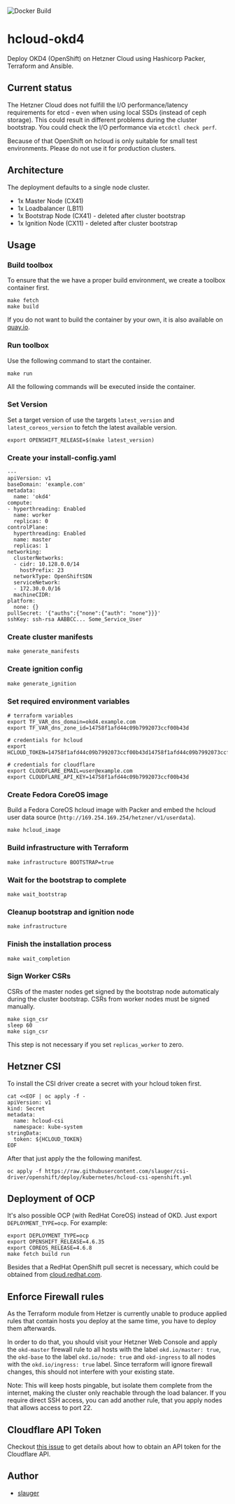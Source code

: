 ![Docker Build](https://github.com/slauger/hcloud-okd4/workflows/Docker%20Build/badge.svg)


# hcloud-okd4

Deploy OKD4 (OpenShift) on Hetzner Cloud using Hashicorp Packer, Terraform and Ansible.

## Current status

The Hetzner Cloud does not fulfill the I/O performance/latency requirements for etcd - even when using local SSDs (instead of ceph storage). This could result in different problems during the cluster bootstrap. You could check the I/O performance via `etcdctl check perf`.

Because of that OpenShift on hcloud is only suitable for small test environments. Please do not use it for production clusters.

## Architecture

The deployment defaults to a single node cluster.

- 1x Master Node (CX41)
- 1x Loadbalancer (LB11)
- 1x Bootstrap Node (CX41) - deleted after cluster bootstrap
- 1x Ignition Node (CX11) - deleted after cluster bootstrap

## Usage

### Build toolbox

To ensure that the we have a proper build environment, we create a toolbox container first.

```
make fetch
make build
```

If you do not want to build the container by your own, it is also available on [quay.io](https://quay.io/repository/slauger/hcloud-okd4).

### Run toolbox

Use the following command to start the container.

```
make run
```

All the following commands will be executed inside the container. 

### Set Version

Set a target version of use the targets `latest_version` and `latest_coreos_version` to fetch the latest available version.

```
export OPENSHIFT_RELEASE=$(make latest_version)
```

### Create your install-config.yaml

```
---
apiVersion: v1
baseDomain: 'example.com'
metadata:
  name: 'okd4'
compute:
- hyperthreading: Enabled
  name: worker
  replicas: 0
controlPlane:
  hyperthreading: Enabled
  name: master
  replicas: 1
networking:
  clusterNetworks:
  - cidr: 10.128.0.0/14
    hostPrefix: 23
  networkType: OpenShiftSDN
  serviceNetwork:
  - 172.30.0.0/16
  machineCIDR:
platform:
  none: {}
pullSecret: '{"auths":{"none":{"auth": "none"}}}'
sshKey: ssh-rsa AABBCC... Some_Service_User
```

### Create cluster manifests

```
make generate_manifests
```

### Create ignition config

```
make generate_ignition
```

### Set required environment variables

```
# terraform variables
export TF_VAR_dns_domain=okd4.example.com
export TF_VAR_dns_zone_id=14758f1afd44c09b7992073ccf00b43d

# credentials for hcloud
export HCLOUD_TOKEN=14758f1afd44c09b7992073ccf00b43d14758f1afd44c09b7992073ccf00b43d

# credentials for cloudflare
export CLOUDFLARE_EMAIL=user@example.com
export CLOUDFLARE_API_KEY=14758f1afd44c09b7992073ccf00b43d
```

### Create Fedora CoreOS image

Build a Fedora CoreOS hcloud image with Packer and embed the hcloud user data source (`http://169.254.169.254/hetzner/v1/userdata`).

```
make hcloud_image
```

### Build infrastructure with Terraform

```
make infrastructure BOOTSTRAP=true
```

### Wait for the bootstrap to complete

```
make wait_bootstrap
```

### Cleanup bootstrap and ignition node

```
make infrastructure
```

### Finish the installation process

```
make wait_completion
```

### Sign Worker CSRs

CSRs of the master nodes get signed by the bootstrap node automaticaly during the cluster bootstrap. CSRs from worker nodes must be signed manually.

```
make sign_csr
sleep 60
make sign_csr
```

This step is not necessary if you set `replicas_worker` to zero.

## Hetzner CSI

To install the CSI driver create a secret with your hcloud token first.

```
cat <<EOF | oc apply -f -
apiVersion: v1
kind: Secret
metadata:
  name: hcloud-csi
  namespace: kube-system
stringData:
  token: ${HCLOUD_TOKEN}
EOF
```

After that just apply the the following manifest.

```
oc apply -f https://raw.githubusercontent.com/slauger/csi-driver/openshift/deploy/kubernetes/hcloud-csi-openshift.yml
```

## Deployment of OCP

It's also possible OCP (with RedHat CoreOS) instead of OKD. Just export `DEPLOYMENT_TYPE=ocp`. For example:

```
export DEPLOYMENT_TYPE=ocp
export OPENSHIFT_RELEASE=4.6.35
export COREOS_RELEASE=4.6.8
make fetch build run
```

Besides that a RedHat OpenShift pull secret is necessary, which could be obtained from [cloud.redhat.com](https://cloud.redhat.com/).

## Enforce Firewall rules

As the Terraform module from Hetzer is currently unable to produce applied rules that contain hosts you deploy at the same time, you have to deploy them afterwards.

In order to do that, you should visit your Hetzner Web Console and apply the `okd-master` firewall rule to all hosts with the label `okd.io/master: true`, the `okd-base` to the label `okd.io/node: true` and `okd-ingress` to all nodes with the `okd.io/ingress: true` label. Since terraform will ignore firewall changes, this should not interfere with your existing state.

Note: This will keep hosts pingable, but isolate them complete from the internet, making the cluster only reachable through the load balancer. If you require direct SSH access, you can add another rule, that you apply nodes that allows access to port 22.

## Cloudflare API Token

Checkout [this issue](https://github.com/slauger/hcloud-okd4/issues/176) to get details about how to obtain an API token for the Cloudflare API.

## Author

- [slauger](https://github.com/slauger)
